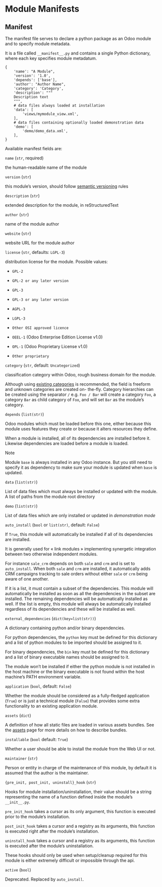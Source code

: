 # Module Manifests

## Manifest

The manifest file serves to declare a python package as an Odoo module and to
specify module metadata.

It is a file called `__manifest__.py` and contains a single Python dictionary,
where each key specifies module metadatum.

    
    
    {
        'name': "A Module",
        'version': '1.0',
        'depends': ['base'],
        'author': "Author Name",
        'category': 'Category',
        'description': """
        Description text
        """,
        # data files always loaded at installation
        'data': [
            'views/mymodule_view.xml',
        ],
        # data files containing optionally loaded demonstration data
        'demo': [
            'demo/demo_data.xml',
        ],
    }
    

Available manifest fields are:

`name` (`str`, required)

    

the human-readable name of the module

`version` (`str`)

    

this module’s version, should follow [semantic versioning](https://semver.org)
rules

`description` (`str`)

    

extended description for the module, in reStructuredText

`author` (`str`)

    

name of the module author

`website` (`str`)

    

website URL for the module author

`license` (`str`, defaults: `LGPL-3`)

    

distribution license for the module. Possible values:

  * `GPL-2`

  * `GPL-2 or any later version`

  * `GPL-3`

  * `GPL-3 or any later version`

  * `AGPL-3`

  * `LGPL-3`

  * `Other OSI approved licence`

  * `OEEL-1` (Odoo Enterprise Edition License v1.0)

  * `OPL-1` (Odoo Proprietary License v1.0)

  * `Other proprietary`

`category` (`str`, default: `Uncategorized`)

    

classification category within Odoo, rough business domain for the module.

Although using [existing
categories](https://github.com/odoo/odoo/blob/16.0/odoo/addons/base/data/ir_module_category_data.xml)
is recommended, the field is freeform and unknown categories are created on-
the-fly. Category hierarchies can be created using the separator `/` e.g. `Foo
/ Bar` will create a category `Foo`, a category `Bar` as child category of
`Foo`, and will set `Bar` as the module’s category.

`depends` (`list(str)`)

    

Odoo modules which must be loaded before this one, either because this module
uses features they create or because it alters resources they define.

When a module is installed, all of its dependencies are installed before it.
Likewise dependencies are loaded before a module is loaded.

Note

Module `base` is always installed in any Odoo instance. But you still need to
specify it as dependency to make sure your module is updated when `base` is
updated.

`data` (`list(str)`)

    

List of data files which must always be installed or updated with the module.
A list of paths from the module root directory

`demo` (`list(str)`)

    

List of data files which are only installed or updated in _demonstration mode_

`auto_install` (`bool` or `list(str)`, default: `False`)

    

If `True`, this module will automatically be installed if all of its
dependencies are installed.

It is generally used for « link modules » implementing synergetic integration
between two otherwise independent modules.

For instance `sale_crm` depends on both `sale` and `crm` and is set to
`auto_install`. When both `sale` and `crm` are installed, it automatically
adds CRM campaigns tracking to sale orders without either `sale` or `crm`
being aware of one another.

If it is a list, it must contain a subset of the dependencies. This module
will automatically be installed as soon as all the dependencies in the subset
are installed. The remaining dependencies will be automatically installed as
well. If the list is empty, this module will always be automatically installed
regardless of its dependencies and these will be installed as well.

`external_dependencies` (`dict(key=list(str))`)

    

A dictionary containing python and/or binary dependencies.

For python dependencies, the `python` key must be defined for this dictionary
and a list of python modules to be imported should be assigned to it.

For binary dependencies, the `bin` key must be defined for this dictionary and
a list of binary executable names should be assigned to it.

The module won’t be installed if either the python module is not installed in
the host machine or the binary executable is not found within the host
machine’s PATH environment variable.

`application` (`bool`, default: `False`)

    

Whether the module should be considered as a fully-fledged application
(`True`) or is just a technical module (`False`) that provides some extra
functionality to an existing application module.

`assets` (`dict`)

    

A definition of how all static files are loaded in various assets bundles. See
the [assets](../frontend/assets.html#reference-assets) page for more details
on how to describe bundles.

`installable` (`bool` default: `True`)

    

Whether a user should be able to install the module from the Web UI or not.

`maintainer` (`str`)

    

Person or entity in charge of the maintenance of this module, by default it is
assumed that the author is the maintainer.

`{pre_init, post_init, uninstall}_hook` (`str`)

    

Hooks for module installation/uninstallation, their value should be a string
representing the name of a function defined inside the module’s `__init__.py`.

`pre_init_hook` takes a cursor as its only argument, this function is executed
prior to the module’s installation.

`post_init_hook` takes a cursor and a registry as its arguments, this function
is executed right after the module’s installation.

`uninstall_hook` takes a cursor and a registry as its arguments, this function
is executed after the module’s uninstallation.

These hooks should only be used when setup/cleanup required for this module is
either extremely difficult or impossible through the api.

`active` (`bool`)

    

Deprecated. Replaced by `auto_install`.

